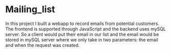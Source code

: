 # Mailing_list
In this project I built a webapp to record emails from potential customers. The frontend is supported through JavaScript and the backend uses mySQL server. So a client would put their email in our list and the email would be stored in mySQL server where we only take in two parameters: the email and when the request was created.  
